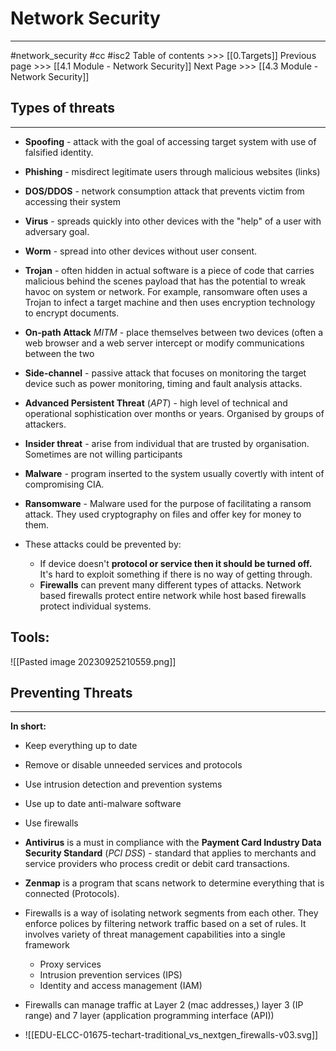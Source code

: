 # Network Security
---
#network_security  #cc #isc2
Table of contents >>> [[0.Targets]]
Previous page >>> [[4.1 Module  - Network Security]]
Next Page >>> [[4.3 Module - Network Security]]
## Types of threats
---
- **Spoofing** - attack with the goal of accessing target system with use of falsified identity.
- **Phishing** - misdirect legitimate users through malicious websites (links)
- **DOS/DDOS** - network consumption attack that prevents victim from accessing their system
- **Virus** - spreads quickly into other devices with the "help" of a user with adversary goal.
- **Worm** - spread into other devices without user consent.
- **Trojan** - often hidden in actual software is a piece of code that carries malicious behind the scenes payload that has the potential to wreak havoc on system or network. For example, ransomware often uses a Trojan to infect a target machine and then uses encryption technology to encrypt documents.
- **On-path Attack** *MITM* - place themselves between two devices (often a web browser and a web server intercept or modify communications between the two
- **Side-channel** - passive attack that focuses on monitoring the target device such as power monitoring, timing and fault analysis attacks.
- **Advanced Persistent Threat** (*APT*) - high level of technical and operational sophistication over months or years. Organised by groups of attackers.
- **Insider threat** - arise from individual that are trusted by organisation. Sometimes are not willing participants
- **Malware** - program inserted to the system usually covertly with intent of compromising CIA.
- **Ransomware** - Malware used for the purpose of facilitating a ransom attack. They used cryptography on files and offer key for money to them.

- These attacks could be prevented by:
	- If device doesn't **protocol or service then it should be turned off.** It's hard to exploit something if there is no way of getting through.
	- **Firewalls** can prevent many different types of attacks. Network based firewalls protect entire network while host based firewalls protect individual systems.

## Tools:
![[Pasted image 20230925210559.png]]

## Preventing Threats
---
**In short:**
- Keep everything up to date
- Remove or disable unneeded services and protocols
- Use intrusion detection and prevention systems
- Use up to date anti-malware software
- Use firewalls


- **Antivirus** is a must in compliance with the **Payment Card Industry Data Security Standard** (*PCI DSS*) - standard that applies to merchants and service providers who process credit or debit card transactions.
- **Zenmap** is a program that scans network to determine everything that is connected (Protocols).
- Firewalls is a way of isolating network segments from each other. They enforce polices by filtering network traffic based on a set of rules. It involves variety of threat management capabilities into a single framework
	-  Proxy services
	- Intrusion prevention services (IPS)
	- Identity and access management (IAM)
- Firewalls can manage traffic at Layer 2 (mac addresses,) layer 3 (IP range) and 7 layer (application programming interface (API))
- ![[EDU-ELCC-01675-techart-traditional_vs_nextgen_firewalls-v03.svg]]